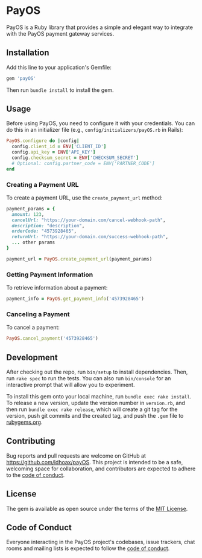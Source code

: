 # PayOS

PayOS is a Ruby library that provides a simple and elegant way to integrate with the PayOS payment gateway services.

## Installation

Add this line to your application's Gemfile:

```ruby
gem 'payOS'
```

Then run `bundle install` to install the gem.

## Usage

Before using PayOS, you need to configure it with your credentials. You can do this in an initializer file (e.g., `config/initializers/payOS.rb` in Rails):

```ruby
PayOS.configure do |config|
  config.client_id = ENV['CLIENT_ID']
  config.api_key = ENV['API_KEY']
  config.checksum_secret = ENV['CHECKSUM_SECRET']
  # Optional: config.partner_code = ENV['PARTNER_CODE']
end
```

### Creating a Payment URL

To create a payment URL, use the `create_payment_url` method:

```ruby
payment_params = {
  amount: 123,
  cancelUrl: "https://your-domain.com/cancel-webhook-path",
  description: "description",
  orderCode: "4573928465",
  returnUrl: "https://your-domain.com/success-webhook-path",
  ... other params
}

payment_url = PayOS.create_payment_url(payment_params)
```

### Getting Payment Information

To retrieve information about a payment:

```ruby
payment_info = PayOS.get_payment_info('4573928465')
```

### Canceling a Payment

To cancel a payment:

```ruby
PayOS.cancel_payment('4573928465')
```

## Development

After checking out the repo, run `bin/setup` to install dependencies. Then, run `rake spec` to run the tests. You can also run `bin/console` for an interactive prompt that will allow you to experiment.

To install this gem onto your local machine, run `bundle exec rake install`. To release a new version, update the version number in `version.rb`, and then run `bundle exec rake release`, which will create a git tag for the version, push git commits and the created tag, and push the `.gem` file to [rubygems.org](https://rubygems.org).

## Contributing

Bug reports and pull requests are welcome on GitHub at https://github.com/ldhoax/payOS. This project is intended to be a safe, welcoming space for collaboration, and contributors are expected to adhere to the [code of conduct](https://github.com/ldhoax/payOS/blob/master/CODE_OF_CONDUCT.md).

## License

The gem is available as open source under the terms of the [MIT License](https://opensource.org/licenses/MIT).

## Code of Conduct

Everyone interacting in the PayOS project's codebases, issue trackers, chat rooms and mailing lists is expected to follow the [code of conduct](https://github.com/[USERNAME]/payOS/blob/master/CODE_OF_CONDUCT.md).
